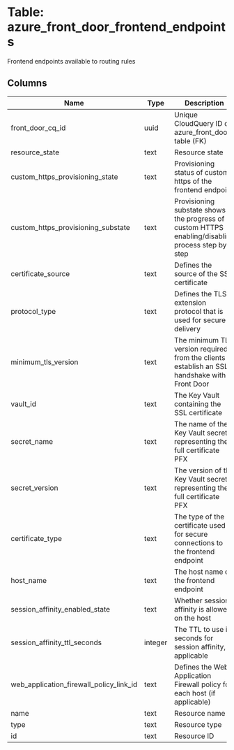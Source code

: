 
# Table: azure_front_door_frontend_endpoints
Frontend endpoints available to routing rules
## Columns
| Name        | Type           | Description  |
| ------------- | ------------- | -----  |
|front_door_cq_id|uuid|Unique CloudQuery ID of azure_front_doors table (FK)|
|resource_state|text|Resource state|
|custom_https_provisioning_state|text|Provisioning status of custom https of the frontend endpoint|
|custom_https_provisioning_substate|text|Provisioning substate shows the progress of custom HTTPS enabling/disabling process step by step|
|certificate_source|text|Defines the source of the SSL certificate|
|protocol_type|text|Defines the TLS extension protocol that is used for secure delivery|
|minimum_tls_version|text|The minimum TLS version required from the clients to establish an SSL handshake with Front Door|
|vault_id|text|The Key Vault containing the SSL certificate|
|secret_name|text|The name of the Key Vault secret representing the full certificate PFX|
|secret_version|text|The version of the Key Vault secret representing the full certificate PFX|
|certificate_type|text|The type of the certificate used for secure connections to the frontend endpoint|
|host_name|text|The host name of the frontend endpoint|
|session_affinity_enabled_state|text|Whether session affinity is allowed on the host|
|session_affinity_ttl_seconds|integer|The TTL to use in seconds for session affinity, if applicable|
|web_application_firewall_policy_link_id|text|Defines the Web Application Firewall policy for each host (if applicable)|
|name|text|Resource name|
|type|text|Resource type|
|id|text|Resource ID|
